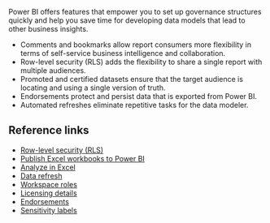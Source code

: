 Power BI offers features that empower you to set up governance structures quickly and help you save time for developing data models that lead to other business insights.

- Comments and bookmarks allow report consumers more flexibility in terms of self-service business intelligence and collaboration.
- Row-level security (RLS) adds the flexibility to share a single report with multiple audiences.
- Promoted and certified datasets ensure that the target audience is locating and using a single version of truth.
- Endorsements protect and persist data that is exported from Power BI.
- Automated refreshes eliminate repetitive tasks for the data modeler.

## Reference links

- [Row-level security (RLS)](/power-bi/admin/service-admin-rls/?azure-portal=true)
- [Publish Excel workbooks to Power BI](/power-bi/connect-data/service-publish-from-excel/?azure-portal=true)
- [Analyze in Excel](/power-bi/collaborate-share/service-analyze-in-excel/?azure-portal=true)
- [Data refresh](/power-bi/connect-data/refresh-data/?azure-portal=true)
- [Workspace roles](/power-bi/collaborate-share/service-roles-new-workspaces/?azure-portal=true)
- [Licensing details](https://www.linkedin.com/pulse/power-bi-licensing-pictures-greg-deckler-microsoft-mvp-/)
- [Endorsements](/power-bi/collaborate-share/service-endorsement-overview/?azure-portal=true)
- [Sensitivity labels](/power-bi/admin/service-security-apply-data-sensitivity-labels/?azure-portal=true)
